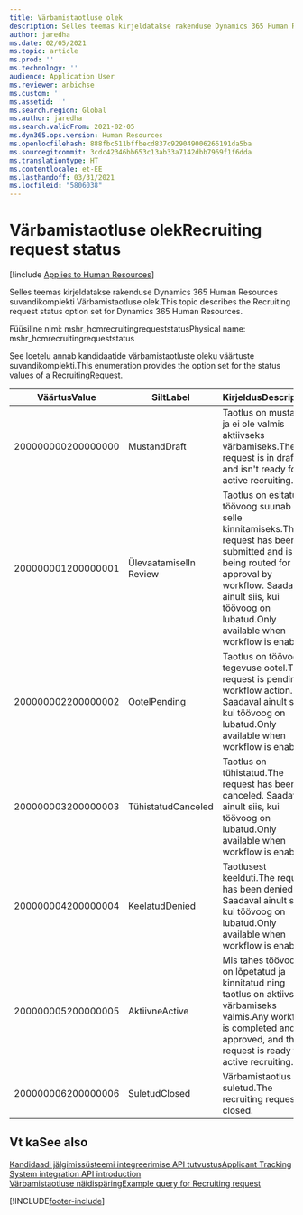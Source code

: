 ```yaml
---
title: Värbamistaotluse olek
description: Selles teemas kirjeldatakse rakenduse Dynamics 365 Human Resources suvandikomplekti Värbamistaotluse olek.
author: jaredha
ms.date: 02/05/2021
ms.topic: article
ms.prod: ''
ms.technology: ''
audience: Application User
ms.reviewer: anbichse
ms.custom: ''
ms.assetid: ''
ms.search.region: Global
ms.author: jaredha
ms.search.validFrom: 2021-02-05
ms.dyn365.ops.version: Human Resources
ms.openlocfilehash: 888fbc511bffbecd837c929049006266191da5ba
ms.sourcegitcommit: 3cdc42346bb653c13ab33a7142dbb7969f1f6dda
ms.translationtype: HT
ms.contentlocale: et-EE
ms.lasthandoff: 03/31/2021
ms.locfileid: "5806038"
---
```

# <a name="recruiting-request-status"></a><span data-ttu-id="107dc-103">Värbamistaotluse olek</span><span class="sxs-lookup"><span data-stu-id="107dc-103">Recruiting request status</span></span>

[!include [Applies to Human Resources](../includes/applies-to-hr.md)]

<span data-ttu-id="107dc-104">Selles teemas kirjeldatakse rakenduse Dynamics 365 Human Resources suvandikomplekti Värbamistaotluse olek.</span><span class="sxs-lookup"><span data-stu-id="107dc-104">This topic describes the Recruiting request status option set for Dynamics 365 Human Resources.</span></span>

<span data-ttu-id="107dc-105">Füüsiline nimi: mshr_hcmrecruitingrequeststatus</span><span class="sxs-lookup"><span data-stu-id="107dc-105">Physical name: mshr_hcmrecruitingrequeststatus</span></span>

<span data-ttu-id="107dc-106">See loetelu annab kandidaatide värbamistaotluste oleku väärtuste suvandikomplekti.</span><span class="sxs-lookup"><span data-stu-id="107dc-106">This enumeration provides the option set for the status values of a RecruitingRequest.</span></span>

| <span data-ttu-id="107dc-107">Väärtus</span><span class="sxs-lookup"><span data-stu-id="107dc-107">Value</span></span> | <span data-ttu-id="107dc-108">Silt</span><span class="sxs-lookup"><span data-stu-id="107dc-108">Label</span></span> | <span data-ttu-id="107dc-109">Kirjeldus</span><span class="sxs-lookup"><span data-stu-id="107dc-109">Description</span></span> |
| --- | --- | --- |
| <span data-ttu-id="107dc-110">200000000</span><span class="sxs-lookup"><span data-stu-id="107dc-110">200000000</span></span> | <span data-ttu-id="107dc-111">Mustand</span><span class="sxs-lookup"><span data-stu-id="107dc-111">Draft</span></span> | <span data-ttu-id="107dc-112">Taotlus on mustandis ja ei ole valmis aktiivseks värbamiseks.</span><span class="sxs-lookup"><span data-stu-id="107dc-112">The request is in draft and isn't ready for active recruiting.</span></span> |
| <span data-ttu-id="107dc-113">200000001</span><span class="sxs-lookup"><span data-stu-id="107dc-113">200000001</span></span> | <span data-ttu-id="107dc-114">Ülevaatamisel</span><span class="sxs-lookup"><span data-stu-id="107dc-114">In Review</span></span> | <span data-ttu-id="107dc-115">Taotlus on esitatud ja töövoog suunab selle kinnitamiseks.</span><span class="sxs-lookup"><span data-stu-id="107dc-115">The request has been submitted and is being routed for approval by workflow.</span></span> <span data-ttu-id="107dc-116">Saadaval ainult siis, kui töövoog on lubatud.</span><span class="sxs-lookup"><span data-stu-id="107dc-116">Only available when workflow is enabled.</span></span> |
| <span data-ttu-id="107dc-117">200000002</span><span class="sxs-lookup"><span data-stu-id="107dc-117">200000002</span></span> | <span data-ttu-id="107dc-118">Ootel</span><span class="sxs-lookup"><span data-stu-id="107dc-118">Pending</span></span> | <span data-ttu-id="107dc-119">Taotlus on töövoo tegevuse ootel.</span><span class="sxs-lookup"><span data-stu-id="107dc-119">The request is pending workflow action.</span></span> <span data-ttu-id="107dc-120">Saadaval ainult siis, kui töövoog on lubatud.</span><span class="sxs-lookup"><span data-stu-id="107dc-120">Only available when workflow is enabled.</span></span> |
| <span data-ttu-id="107dc-121">200000003</span><span class="sxs-lookup"><span data-stu-id="107dc-121">200000003</span></span> | <span data-ttu-id="107dc-122">Tühistatud</span><span class="sxs-lookup"><span data-stu-id="107dc-122">Canceled</span></span> | <span data-ttu-id="107dc-123">Taotlus on tühistatud.</span><span class="sxs-lookup"><span data-stu-id="107dc-123">The request has been canceled.</span></span> <span data-ttu-id="107dc-124">Saadaval ainult siis, kui töövoog on lubatud.</span><span class="sxs-lookup"><span data-stu-id="107dc-124">Only available when workflow is enabled.</span></span> |
| <span data-ttu-id="107dc-125">200000004</span><span class="sxs-lookup"><span data-stu-id="107dc-125">200000004</span></span> | <span data-ttu-id="107dc-126">Keelatud</span><span class="sxs-lookup"><span data-stu-id="107dc-126">Denied</span></span> | <span data-ttu-id="107dc-127">Taotlusest keelduti.</span><span class="sxs-lookup"><span data-stu-id="107dc-127">The request has been denied.</span></span> <span data-ttu-id="107dc-128">Saadaval ainult siis, kui töövoog on lubatud.</span><span class="sxs-lookup"><span data-stu-id="107dc-128">Only available when workflow is enabled.</span></span> |
| <span data-ttu-id="107dc-129">200000005</span><span class="sxs-lookup"><span data-stu-id="107dc-129">200000005</span></span> | <span data-ttu-id="107dc-130">Aktiivne</span><span class="sxs-lookup"><span data-stu-id="107dc-130">Active</span></span> | <span data-ttu-id="107dc-131">Mis tahes töövoog on lõpetatud ja kinnitatud ning taotlus on aktiivseks värbamiseks valmis.</span><span class="sxs-lookup"><span data-stu-id="107dc-131">Any workflow is completed and approved, and the request is ready for active recruiting.</span></span> |
| <span data-ttu-id="107dc-132">200000006</span><span class="sxs-lookup"><span data-stu-id="107dc-132">200000006</span></span> | <span data-ttu-id="107dc-133">Suletud</span><span class="sxs-lookup"><span data-stu-id="107dc-133">Closed</span></span> | <span data-ttu-id="107dc-134">Värbamistaotlus on suletud.</span><span class="sxs-lookup"><span data-stu-id="107dc-134">The recruiting request is closed.</span></span> |

## <a name="see-also"></a><span data-ttu-id="107dc-135">Vt ka</span><span class="sxs-lookup"><span data-stu-id="107dc-135">See also</span></span>

[<span data-ttu-id="107dc-136">Kandidaadi jälgimissüsteemi integreerimise API tutvustus</span><span class="sxs-lookup"><span data-stu-id="107dc-136">Applicant Tracking System integration API introduction</span></span>](hr-admin-integration-ats-api-introduction.md)<br>
[<span data-ttu-id="107dc-137">Värbamistaotluse näidispäring</span><span class="sxs-lookup"><span data-stu-id="107dc-137">Example query for Recruiting request</span></span>](hr-admin-integration-ats-api-recruiting-request-example-query.md)


[!INCLUDE[footer-include](../includes/footer-banner.md)]